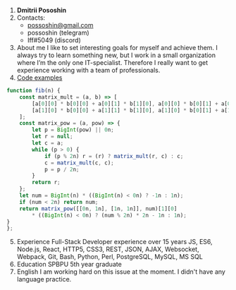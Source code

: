 1. __Dmitrii Pososhin__
2. Contacts:
     * possoshin@gmail.com
     * possoshin (telegram)
     * Iff#5049 (discord)
3. About me
I like to set interesting goals for myself and achieve them. I always try to learn something new, but I work in a small organization where I’m the only one IT-specialist. Therefore I really want to get experience working with a team of professionals.
4. [Code examples](https://www.codewars.com/kata/reviews/53e612fe7e5c2caffd0000ef/groups/6060b8a5b240df000101ab79)
```javascript
function fib(n) {
    const matrix_mult = (a, b) => [
        [a[0][0] * b[0][0] + a[0][1] * b[1][0], a[0][0] * b[0][1] + a[0][1] * b[1][1]],
        [a[1][0] * b[0][0] + a[1][1] * b[1][0], a[1][0] * b[0][1] + a[1][1] * b[1][1]]
    ];
    const matrix_pow = (a, pow) => {
        let p = BigInt(pow) || 0n;
        let r = null;
        let c = a;
        while (p > 0) {
            if (p % 2n) r = (r) ? matrix_mult(r, c) : c;
            c = matrix_mult(c, c);
            p = p / 2n;
        }
        return r;
    };
    let num = BigInt(n) * ((BigInt(n) < 0n) ? -1n : 1n);
    if (num < 2n) return num;   
    return matrix_pow([[0n, 1n], [1n, 1n]], num)[1][0]
        * ((BigInt(n) < 0n) ? (num % 2n) * 2n - 1n : 1n);
}
};
```
5. Experience
Full-Stack Developer experience over 15 years JS, ES6, Node.js, React, HTTP5, CSS3, REST, JSON, AJAX, Websocket, Webpack, Git, Bash, Python, Perl, PostgreSQL, MySQL, MS SQL
6. Education
SPBPU 5th year graduate
7. English
I am working hard on this issue at the moment. I didn't have any language practice.